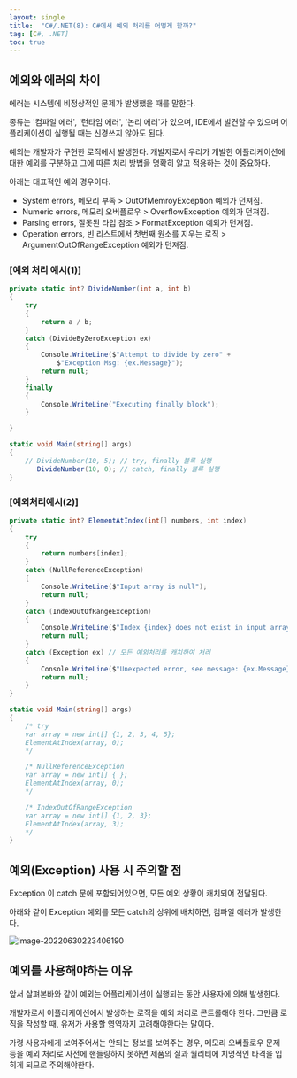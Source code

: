 ```yaml
---
layout: single
title:  "C#/.NET(8): C#에서 예외 처리를 어떻게 할까?"
tag: [C#, .NET]
toc: true 
---
```


## 예외와 에러의 차이

에러는 시스템에 비정상적인 문제가 발생했을 때를 말한다. 

종류는 '컴파일 에러', '런타임 에러', '논리 에러'가 있으며, IDE에서 발견할 수 있으며 어플리케이션이 실행될 때는 신경쓰지 않아도 된다. 



예외는 개발자가 구현한 로직에서 발생한다. 개발자로서 우리가 개발한 어플리케이션에 대한 예외를 구분하고 그에 따른 처리 방법을 명확히 알고 적용하는 것이 중요하다.

아래는 대표적인 예외 경우이다.

- System errors, 메모리 부족 > OutOfMemroyException 예외가 던져짐.
- Numeric errors, 메모리 오버플로우 > OverflowException 예외가 던져짐.
- Parsing errors, 잘못된 타입 참조 > FormatException 예외가 던져짐.
- Operation errors, 빈 리스트에서 첫번째 원소를 지우는 로직 > ArgumentOutOfRangeException 예외가 던져짐.



### [예외 처리 예시(1)]


```c#
private static int? DivideNumber(int a, int b)
{
	try
	{
		return a / b;
	}
	catch (DivideByZeroException ex)
	{
		Console.WriteLine($"Attempt to divide by zero" + 
			$"Exception Msg: {ex.Message}");
		return null;
	}
	finally
	{
		Console.WriteLine("Executing finally block");
	}

}

static void Main(string[] args)
{
	// DivideNumber(10, 5); // try, finally 블록 실행
       DivideNumber(10, 0); // catch, finally 블록 실행
}
```



### [예외처리예시(2)]

```c#
private static int? ElementAtIndex(int[] numbers, int index)
{
	try
	{
		return numbers[index];
	}
	catch (NullReferenceException)
	{
		Console.WriteLine($"Input array is null");
		return null;
	}
	catch (IndexOutOfRangeException)
	{
		Console.WriteLine($"Index {index} does not exist in input array");
		return null;
	}
	catch (Exception ex) // 모든 예외처리를 캐치하여 처리
	{
		Console.WriteLine($"Unexpected error, see message: {ex.Message}");
		return null;
	}
}

static void Main(string[] args)
{
	/* try 
	var array = new int[] {1, 2, 3, 4, 5};
	ElementAtIndex(array, 0);
	*/

	/* NullReferenceException
	var array = new int[] { };
	ElementAtIndex(array, 0);
	*/

	/* IndexOutOfRangeException
	var array = new int[] {1, 2, 3};
	ElementAtIndex(array, 3);
	*/
}
```





## 예외(Exception) 사용 시 주의할 점

Exception 이 catch 문에 포함되어있으면, 모든 예외 상황이 캐치되어 전달된다.

아래와 같이 Exception 예외를 모든 catch의 상위에 배치하면, 컴파일 에러가 발생한다.

![image-20220630223406190](/assets/img/image-20220630223406190.png)





## 예외를 사용해야하는 이유

앞서 살펴본바와 같이 예외는 어플리케이션이 실행되는 동안 사용자에 의해 발생한다.

개발자로서 어플리케이션에서 발생하는 로직을 예외 처리로 콘트롤해야 한다. 그만큼 로직을 작성할 때, 유저가 사용할 영역까지 고려해야한다는 말이다.

가령 사용자에게 보여주어서는 안되는 정보를 보여주는 경우, 메모리 오버플로우 문제 등을 예외 처리로 사전에 핸들링하지 못하면 제품의 질과 퀄리티에 치명적인 타격을 입히게 되므로 주의해야한다.

